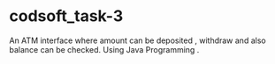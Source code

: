 # codsoft_task-3
An ATM interface where amount can be deposited , withdraw and also balance can be checked. Using Java Programming .
